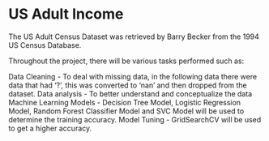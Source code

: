 # US Adult Income

The US Adult Census Dataset was retrieved by Barry Becker from the 1994 US Census Database.

Throughout the project, there will be various tasks performed such as: 

Data Cleaning -  To deal with missing data, in the following data there were data that had ‘?’, this was converted to ‘nan’ and then dropped from the dataset.
Data analysis -  To better understand and conceptualize the data
Machine Learning Models - Decision Tree Model, Logistic Regression Model, Random Forest Classifier Model and SVC Model will be used to determine the training accuracy.
Model Tuning - GridSearchCV will be used to get a higher accuracy. 


